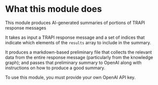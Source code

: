 # What this module does

This module produces AI-generated summaries of portions of TRAPI response messages

It takes as input a TRAPI response message and a set of indices that indicate which elements of the `results` array to include in the summary.

It produces a markdown-based preliminary file that collects the relevant data from the entire response message (particularly from the knowledge graph); and passes that preliminary summary to OpenAI along with instructions on how to produce a good summary.

To use this module, you must provide your own OpenAI API key.

